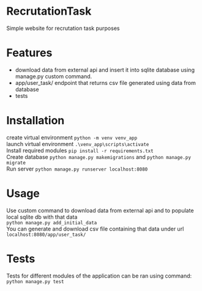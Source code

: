 # RecrutationTask
Simple website for recrutation task purposes

# Features
- download data from external api and insert it into sqlite database using manage.py custom command.
- app/user_task/ endpoint that returns csv file generated using data from database
- tests

# Installation
create virtual environment `python -m venv venv_app`  
launch virtual environment `.\venv_app\scripts\activate`  
Install required modules `pip install -r requirements.txt`  
Create database `python manage.py makemigrations` and `python manage.py migrate`  
Run server `python manage.py runserver localhost:8080`

# Usage
Use custom command to download data from external api and to populate local sqlite db with that data  
`python manage.py add_initial_data`  
You can generate and download csv file containing that data under url  
`localhost:8080/app/user_task/`  

# Tests
Tests for different modules of the application can be ran using command:  
`python manage.py test`  
